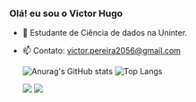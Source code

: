 ### Olá! eu sou o Victor Hugo

- 🌱 Estudante de Ciência de dados na Uninter.
- 📫 Contato: victor.pereira2056@gmail.com

  ![Anurag's GitHub stats](https://github-readme-stats.vercel.app/api?username=VictorHugo56&show_icons=true&theme=tokyonight)
![Top Langs](https://github-readme-stats.vercel.app/api/top-langs/?username=VictorHugo56&layout=compact&show_icons=true&theme=tokyonight)

  <a href = "mailto:victor.pereira2056@gmail.com"><img src="https://img.shields.io/badge/-Gmail-%23333?style=for-the-badge&logo=gmail&logoColor=white" target="_blank"></a>
  <a href="https://www.linkedin.com/in/victor-h-almeida/" target="_blank"><img src="https://img.shields.io/badge/-LinkedIn-%230077B5?style=for-the-badge&logo=linkedin&logoColor=white" target="_blank"></a> 
